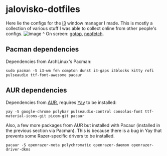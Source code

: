 # jalovisko-dotfiles
Here lie the configs for the [i3](https://github.com/i3/i3) window manager I made. This is mostly a collection of various stuff I was able to collect online from other people's configs.
![image](https://user-images.githubusercontent.com/22379984/124523134-bcc01c00-ddc3-11eb-84c8-5332261054f7.png)
^ On screen: [gotop](https://github.com/cjbassi/gotop), [neofetch](https://github.com/dylanaraps/neofetch.git).


## Pacman dependencies
Dependencies from ArchLinux's Pacman:
```
sudo pacman -S i3-wm feh compton dunst i3-gaps i3blocks kitty rofi pulseaudio ttf-font-awesome pacaur
```
## AUR dependencies
Dependencies from [AUR](https://aur.archlinux.org/), requires [Yay](https://github.com/Jguer/yay) to be installed:
```
yay -S google-chrome polybar pulseaudio-control consolas-font ttf-material-icons-git picom-git pacaur
```
Also, a few more packages from AUR but installed with Pacaur (installed in the previous section via Pacman). This is because there is a bug in Yay that prevents some Razer-specific drivers to be installed.
```
pacaur -S openrazer-meta polychromatic openrazer-daemon openrazer-driver-dkms
```
